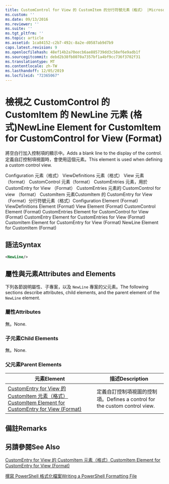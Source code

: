 ```yaml
---
title: CustomControl for View 的 CustomItem 的分行符號元素（格式） |Microsoft Docs
ms.custom: ''
ms.date: 09/13/2016
ms.reviewer: ''
ms.suite: ''
ms.tgt_pltfrm: ''
ms.topic: article
ms.assetid: 1ca84152-c2b7-492c-8a2e-d0587ab9d7b9
caps.latest.revision: 9
ms.openlocfilehash: 48ef14b2a70eecb6ae885739dd3c58ef6e9adb1f
ms.sourcegitcommit: debd2b38fb8070a7357bf1a4bf9cc736f3702f31
ms.translationtype: MT
ms.contentlocale: zh-TW
ms.lasthandoff: 12/05/2019
ms.locfileid: "72365067"
---
```

# <a name="newline-element-for-customitem-for-customcontrol-for-view-format"></a><span data-ttu-id="81a2f-102">檢視之 CustomControl 的 CustomItem 的 NewLine 元素 (格式)</span><span class="sxs-lookup"><span data-stu-id="81a2f-102">NewLine Element for CustomItem for CustomControl for View (Format)</span></span>

<span data-ttu-id="81a2f-103">將空白行加入控制項的顯示中。</span><span class="sxs-lookup"><span data-stu-id="81a2f-103">Adds a blank line to the display of the control.</span></span> <span data-ttu-id="81a2f-104">定義自訂控制項視圖時，會使用這個元素。</span><span class="sxs-lookup"><span data-stu-id="81a2f-104">This element is used when defining a custom control view.</span></span>

<span data-ttu-id="81a2f-105">Configuration 元素（格式） ViewDefinitions 元素（格式） View 元素（format） CustomControl 元素（format） CustomEntries 元素，用於 CustomEntry for View （Format） CustomEntries 元素的 CustomControl for view （format） CustomItem 元素CustomItem 的 CustomEntry for View （Format）分行符號元素（格式）</span><span class="sxs-lookup"><span data-stu-id="81a2f-105">Configuration Element (Format) ViewDefinitions Element (Format) View Element (Format) CustomControl Element (Format) CustomEntries Element for CustomControl for View (Format) CustomEntry Element for CustomEntries for View (Format) CustomItem Element for CustomEntry for View (Format) NewLine Element for CustomItem (Format)</span></span>

## <a name="syntax"></a><span data-ttu-id="81a2f-106">語法</span><span class="sxs-lookup"><span data-stu-id="81a2f-106">Syntax</span></span>

```xml
<NewLine/>
```

## <a name="attributes-and-elements"></a><span data-ttu-id="81a2f-107">屬性與元素</span><span class="sxs-lookup"><span data-stu-id="81a2f-107">Attributes and Elements</span></span>

<span data-ttu-id="81a2f-108">下列各節說明屬性、子專案，以及 `NewLine` 專案的父元素。</span><span class="sxs-lookup"><span data-stu-id="81a2f-108">The following sections describe attributes, child elements, and the parent element of the `NewLine` element.</span></span>

### <a name="attributes"></a><span data-ttu-id="81a2f-109">屬性</span><span class="sxs-lookup"><span data-stu-id="81a2f-109">Attributes</span></span>

<span data-ttu-id="81a2f-110">無。</span><span class="sxs-lookup"><span data-stu-id="81a2f-110">None.</span></span>

### <a name="child-elements"></a><span data-ttu-id="81a2f-111">子元素</span><span class="sxs-lookup"><span data-stu-id="81a2f-111">Child Elements</span></span>

<span data-ttu-id="81a2f-112">無。</span><span class="sxs-lookup"><span data-stu-id="81a2f-112">None.</span></span>

### <a name="parent-elements"></a><span data-ttu-id="81a2f-113">父元素</span><span class="sxs-lookup"><span data-stu-id="81a2f-113">Parent Elements</span></span>

|<span data-ttu-id="81a2f-114">元素</span><span class="sxs-lookup"><span data-stu-id="81a2f-114">Element</span></span>|<span data-ttu-id="81a2f-115">描述</span><span class="sxs-lookup"><span data-stu-id="81a2f-115">Description</span></span>|
|-------------|-----------------|
|[<span data-ttu-id="81a2f-116">CustomEntry for View 的 CustomItem 元素（格式）</span><span class="sxs-lookup"><span data-stu-id="81a2f-116">CustomItem Element for CustomEntry for View (Format)</span></span>](./customitem-element-for-customentry-for-customcontrol-for-view-format.md)|<span data-ttu-id="81a2f-117">定義自訂控制項視圖的控制項。</span><span class="sxs-lookup"><span data-stu-id="81a2f-117">Defines a control for the custom control view.</span></span>|

## <a name="remarks"></a><span data-ttu-id="81a2f-118">備註</span><span class="sxs-lookup"><span data-stu-id="81a2f-118">Remarks</span></span>

## <a name="see-also"></a><span data-ttu-id="81a2f-119">另請參閱</span><span class="sxs-lookup"><span data-stu-id="81a2f-119">See Also</span></span>

[<span data-ttu-id="81a2f-120">CustomEntry for View 的 CustomItem 元素（格式）</span><span class="sxs-lookup"><span data-stu-id="81a2f-120">CustomItem Element for CustomEntry for View (Format)</span></span>](./customitem-element-for-customentry-for-customcontrol-for-view-format.md)

[<span data-ttu-id="81a2f-121">撰寫 PowerShell 格式化檔案</span><span class="sxs-lookup"><span data-stu-id="81a2f-121">Writing a PowerShell Formatting File</span></span>](./writing-a-powershell-formatting-file.md)
